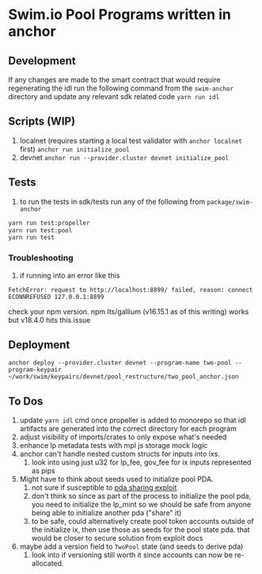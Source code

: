 # Swim.io Pool Programs written in anchor

## Development

If any changes are made to the smart contract that would require regenerating the idl
run the following command from the `swim-anchor` directory and update any relevant sdk related code
`yarn run idl`

## Scripts (WIP)

1. localnet (requires starting a local test validator with `anchor localnet` first)
   `anchor run initialize_pool`
2. devnet
   `anchor run --provider.cluster devnet initialize_pool`

## Tests

1. to run the tests in sdk/tests run any of the following from `package/swim-anchor`

```sh
yarn run test:propeller
yarn run test:pool
yarn run test
```

### Troubleshooting

1. if running into an error like this

```
FetchError: request to http://localhost:8899/ failed, reason: connect ECONNREFUSED 127.0.0.1:8899
```

check your npm version. npm lts/gallium (v16.15.1 as of this writing) works but v18.4.0 hits this issue

## Deployment

`anchor deploy --provider.cluster devnet --program-name two-pool --program-keypair ~/work/swim/keypairs/devnet/pool_restructure/two_pool_anchor.json`

## To Dos

1. update `yarn idl` cmd once propeller is added to monorepo so that idl artifacts are generated
   into the correct directory for each program
2. adjust visibility of imports/crates to only expose what's needed
3. enhance lp metadata tests with mpl js storage mock logic
4. anchor can't handle nested custom structs for inputs into ixs.
   1. look into using just u32 for lp_fee, gov_fee for ix inputs represented as pips
5. Might have to think about seeds used to initialize pool PDA.
   1. not sure if susceptible to [pda sharing exploit](https://github.com/coral-xyz/anchor/pull/2041/files#diff-f48ff5c23fd7492bb7255324f1160735f7b0771fde6e1782a198c81d44363c34)
   2. don't think so since as part of the process to initialize the pool pda, you need to initialize the lp_mint so
      we should be safe from anyone being able to initialize another pda ("share" it)
   3. to be safe, could alternatively create pool token accounts outside of the initialize ix,
      then use those as seeds for the pool state pda. that would be closer to secure solution from exploit docs
6. maybe add a version field to `TwoPool` state (and seeds to derive pda)
   1. look into if versioning still worth it since accounts can now be re-allocated.
